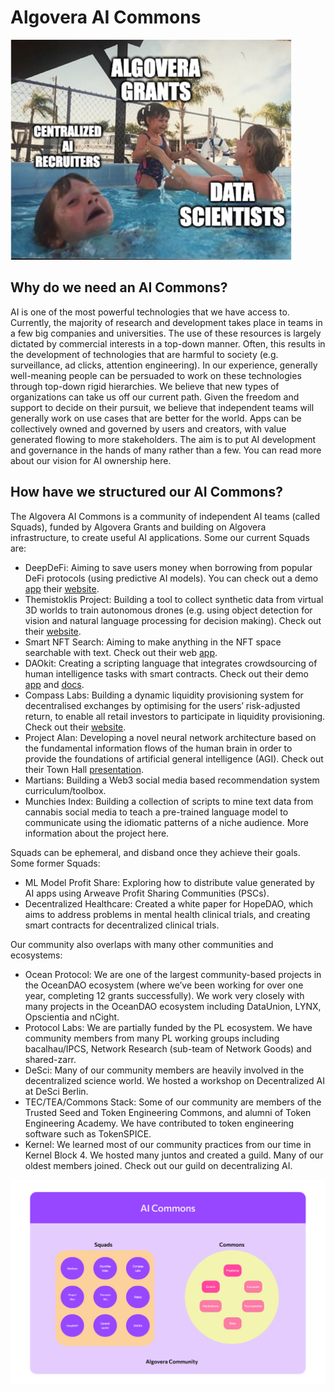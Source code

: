 # Algovera AI Commons

![](./assets/pool_algo.png)

## Why do we need an AI Commons?

AI is one of the most powerful technologies that we have access to. Currently, the majority of research and development takes place in teams in a few big companies and universities. The use of these resources is largely dictated by commercial interests in a top-down manner. Often, this results in the development of technologies that are harmful to society (e.g. surveillance, ad clicks, attention engineering). In our experience, generally well-meaning people can be persuaded to work on these technologies through top-down rigid hierarchies. We believe that new types of organizations can take us off our current path. Given the freedom and support to decide on their pursuit, we believe that independent teams will generally work on use cases that are better for the world. Apps can be collectively owned and governed by users and creators, with value generated flowing to more stakeholders. The aim is to put AI development and governance in the hands of many rather than a few. You can read more about our vision for AI ownership here.

## How have we structured our AI Commons?

The Algovera AI Commons is a community of independent AI teams (called Squads), funded by Algovera Grants and building on Algovera infrastructure, to create useful AI applications. Some our current Squads are:

- DeepDeFi: Aiming to save users money when borrowing from popular DeFi protocols (using predictive AI models). You can check out a demo [app](https://www.loom.com/share/5ef7f17592bd4109945b7fdc2cf1eb17) their [website](https://deepdefi.algovera.ai/).
- Themistoklis Project: Building a tool to collect synthetic data from virtual 3D worlds to train autonomous drones (e.g. using object detection for vision and natural language processing for decision making). Check out their [website](https://project-themis.com/).
- Smart NFT Search: Aiming to make anything in the NFT space searchable with text. Check out their web [app](https://www.wat.to/).
- DAOkit: Creating a scripting language that integrates crowdsourcing of human intelligence tasks with smart contracts. Check out their demo [app](https://daokit.ndehouche.repl.co/) and [docs](https://daokit.ndehouche.repl.co/docs/index.html).
- Compass Labs: Building a dynamic liquidity provisioning system for decentralised exchanges by optimising for the users’ risk-adjusted return, to enable all retail investors to participate in liquidity provisioning. Check out their [website](https://compasslabs.ai/).
- Project Alan: Developing a novel neural network architecture based on the fundamental information flows of the human brain in order to provide the foundations of artificial general intelligence (AGI). Check out their Town Hall [presentation](https://www.youtube.com/watch?v=KFZgdVa7eTQ).
- Martians: Building a Web3 social media based recommendation system curriculum/toolbox.
- Munchies Index: Building a collection of scripts to mine text data from cannabis social media to teach a pre-trained language model to communicate using the idiomatic patterns of a niche audience. More information about the project here.

Squads can be ephemeral, and disband once they achieve their goals. Some former Squads:

- ML Model Profit Share: Exploring how to distribute value generated by AI apps using Arweave Profit Sharing Communities (PSCs).
- Decentralized Healthcare: Created a white paper for HopeDAO, which aims to address problems in mental health clinical trials, and creating smart contracts for decentralized clinical trials.

Our community also overlaps with many other communities and ecosystems:

- Ocean Protocol: We are one of the largest community-based projects in the OceanDAO ecosystem (where we’ve been working for over one year, completing 12 grants successfully). We work very closely with many projects in the OceanDAO ecosystem including DataUnion, LYNX, Opscientia and nCight.
- Protocol Labs: We are partially funded by the PL ecosystem. We have community members from many PL working groups including bacalhau/IPCS, Network Research (sub-team of Network Goods) and shared-zarr.
- DeSci: Many of our community members are heavily involved in the decentralized science world. We hosted a workshop on Decentralized AI at DeSci Berlin.
- TEC/TEA/Commons Stack: Some of our community are members of the Trusted Seed and Token Engineering Commons, and alumni of Token Engineering Academy. We have contributed to token engineering software such as TokenSPICE.
- Kernel: We learned most of our community practices from our time in Kernel Block 4. We hosted many juntos and created a guild. Many of our oldest members joined. Check out our guild on decentralizing AI.

![](./assets/commons.png)
